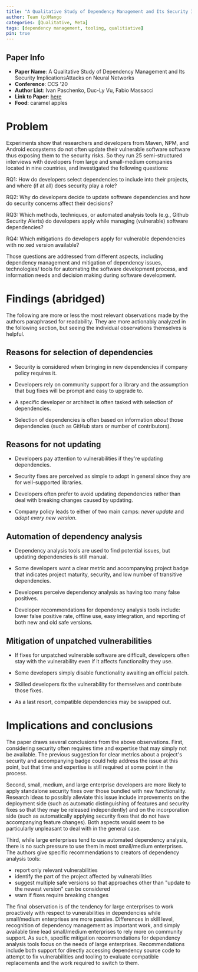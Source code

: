 ```yaml
---
title: "A Qualitative Study of Dependency Management and Its Security Implications"
author: Team (p)Mango
categories: [Qualitative, Meta]
tags: [dependency management, tooling, qualitiative]
pin: true
---
```


## Paper Info
- **Paper Name**: A Qualitative Study of Dependency Management and Its Security ImplicationsAttacks on Neural Networks
- **Conference**: CCS '20
- **Author List**: Ivan Paschenko, Duc-Ly Vu, Fabio Massacci
- **Link to Paper**: [here](https://www.researchgate.net/profile/Duc-Ly-Vu/publication/343403374_A_Qualitative_Study_of_Dependency_Management_and_Its_Security_Implications_To_be_appear_in_ACM_CCS_2020/links/5f4d0536a6fdcc14c5f6ef05/A-Qualitative-Study-of-Dependency-Management-and-Its-Security-Implications-To-be-appear-in-ACM-CCS-2020.pdf)
- **Food**: caramel apples
# Problem

Experiments show that researchers and developers from Maven, NPM, and Android ecosystems do not often update their vulnerable software software thus exposing them to the security risks. So they run 25 semi-structured interviews with developers from large and small-medium companies located in nine countries, and investigated the following questions:

RQ1: How do developers select dependencies to include into their projects, and where (if at all) does security play a role?
 
RQ2: Why do developers decide to update software dependencies and how do security concerns affect their decisions?
 
RQ3: Which methods, techniques, or automated analysis tools (e.g., Github Security Alerts) do developers apply while managing (vulnerable) software dependencies?
 
RQ4: Which mitigations do developers apply for vulnerable dependencies with no xed version available?

Those questions are addressed from different aspects, including dependency management and  mitigation of dependency issues, technologies/ tools for automating the software development process, and information needs and decision making during software development. 

# Findings (abridged)

The following are more or less the most relevant observations made by the authors paraphrased for readability.
They are more actionably analyzed in the following section, but seeing the individual observations themselves is helpful.

## Reasons for selection of dependencies

- Security is considered when bringing in new dependencies if company policy requires it.

- Developers rely on community support for a library and the assumption that bug fixes will be prompt and easy to upgrade to.

- A specific developer or architect is often tasked with selection of dependencies.

- Selection of dependencies is often based on information *about* those dependencies (such as GitHub stars or number of contributors).

## Reasons for not updating

- Developers pay attention to vulnerabilities if they're updating dependencies.

- Security fixes are perceived as simple to adopt in general since they are for well-supported libraries.

- Developers often prefer to avoid updating dependencies rather than deal with breaking changes caused by updating.

- Company policy leads to either of two main camps: *never update* and *adopt every new version*.

## Automation of dependency analysis

- Dependency analysis tools are used to find potential issues, but updating dependencies is still manual.

- Some developers want a clear metric and accompanying project badge that indicates project maturity, security, and low number of transitive dependencies.

- Developers perceive dependency analysis as having too many false positives.

- Developer recommendations for dependency analysis tools include: lower false positive rate, offline use, easy integration, and reporting of both new and old safe versions.

## Mitigation of unpatched vulnerabilities

- If fixes for unpatched vulnerable software are difficult, developers often stay with the vulnerability even if it affects functionality they use.

- Some developers simply disable functionality awaiting an official patch.

- Skilled developers fix the vulnerability for themselves and contribute those fixes.

- As a last resort, compatible dependencies may be swapped out.

# Implications and conclusions

The paper draws several conclusions from the above observations.
First, considering security often requires time and expertise that may simply not be available.
The previous suggestion for clear metrics about a project's security and accompanying badge could help address the issue at this point, but that time and expertise is still required at some point in the process.

Second, small, medium, and large enterprise developers are more likely to apply standalone security fixes over those bundled with new functionality.
Research ideas to possibly alleviate this issue include improvements on the deployment side (such as automatic distinguishing of features and security fixes so that they may be released independently) and on the incorporation side (such as automatically applying security fixes that do not have accompanying feature changes).
Both aspects would seem to be particularly unpleasant to deal with in the general case.

Third, while large enterprises tend to use automated dependency analysis, there is no such pressure to use them in most small/medium enterprises.
The authors give specific recommendations to creators of dependency analysis tools:
- report only relevant vulnerabilities
- identify the part of the project affected by vulnerabilities
- suggest multiple safe versions so that approaches other than "update to the newest version" can be considered
- warn if fixes require breaking changes

The final observation is of the tendency for large enterprises to work proactively with respect to vunerabilities in dependencies while small/medium enterprises are more passive.
Differences in skill level, recognition of dependency management as important work, and simply available time lead small/medium enterprises to rely more on community support.
As such, specific mitigation recommendations for dependency analysis tools focus on the needs of large enterprises.
Recommendations include both support for directly accessing dependency source code to attempt to fix vulnerabilities and tooling to evaluate compatible replacements and the work required to switch to them.
